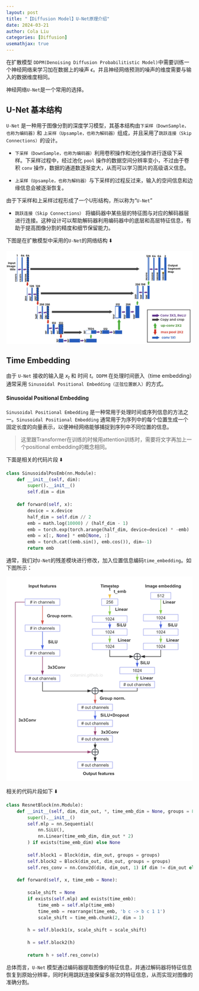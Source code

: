 ```yaml
---
layout: post
title: "【Diffusion Model】U-Net原理介绍"
date: 2024-03-21
author: Cola Liu
categories: [Diffusion]
usemathjax: true
---
```


在扩散模型 `DDPM(Denoising Diffusion Probabilitistic Model)`中需要训练一个神经网络来学习加在数据上的噪声 $\epsilon$。并且神经网络预测的噪声的维度需要与输入的数据维度相同。

神经网络`U-Net`是一个常用的选择。

## U-Net 基本结构

`U-Net` 是一种用于图像分割的深度学习模型，其基本结构由`下采样（DownSample，也称为编码器)` 和 `上采样（Upsample，也称为解码器）`组成，并且采用了`跳跃连接（Skip Connections）`的设计。

- `下采样（DownSample，也称为编码器）`利用卷积操作和池化操作进行逐级下采样。下采样过程中，经过池化 `pool` 操作的数据空间分辨率变小，不过由于卷积 `conv` 操作，数据的通道数逐渐变大，从而可以学习图片的高级语义信息。

- `上采样（Upsample，也称为解码器）`与下采样的过程反过来，输入的空间信息和边缘信息会被逐渐恢复。

由于下采样和上采样过程形成了一个U形结构，所以称为“`U-Net`”

- `跳跃连接（Skip Connections）` 将编码器中某些层的特征图与对应的解码器层进行连接。这种设计可以帮助解码器利用编码器中的底层和高层特征信息，有助于提高图像分割的精度和细节保留能力。


下图是在扩散模型中采用的`U-Net`的网络结构 ⬇️

<img src="/assets/imgs/ai/diffusion/unet.png" />

## Time Embedding

由于 `U-Net` 接收的输入是 $x_t$ 和 时间 $t$。`DDPM` 在处理时间嵌入（time embedding）通常采用 `Sinusoidal Positional Embedding（正弦位置嵌入）`的方式。

#### Sinusoidal Positional Embedding
`Sinusoidal Positional Embedding` 是一种常用于处理时间或序列信息的方法之一。`Sinusoidal Positional Embedding` 通常用于为序列中的每个位置生成一个固定长度的向量表示，以便神经网络能够捕捉到序列中不同位置的信息。

> 这里跟Transformer在训练的时候用attention训练时，需要将文字再加上一个positional embedding的概念相同。

下面是相关的代码片段 ⬇️
```python
class SinusoidalPosEmb(nn.Module):
    def __init__(self, dim):
        super().__init__()
        self.dim = dim

    def forward(self, x):
        device = x.device
        half_dim = self.dim // 2
        emb = math.log(10000) / (half_dim - 1)
        emb = torch.exp(torch.arange(half_dim, device=device) * -emb)
        emb = x[:, None] * emb[None, :]
        emb = torch.cat((emb.sin(), emb.cos()), dim=-1)
        return emb
```


通常，我们对`U-Net`的残差模块进行修改，加入位置信息编码`time_embedding`。如下图所示：

<img src="/assets/imgs/ai/diffusion/unet-resnet.png" />

相关的代码片段如下 ⬇️
```python
class ResnetBlock(nn.Module):
    def __init__(self, dim, dim_out, *, time_emb_dim = None, groups = 8):
        super().__init__()
        self.mlp = nn.Sequential(
            nn.SiLU(),
            nn.Linear(time_emb_dim, dim_out * 2)
        ) if exists(time_emb_dim) else None

        self.block1 = Block(dim, dim_out, groups = groups)
        self.block2 = Block(dim_out, dim_out, groups = groups)
        self.res_conv = nn.Conv2d(dim, dim_out, 1) if dim != dim_out else nn.Identity()

    def forward(self, x, time_emb = None):

        scale_shift = None
        if exists(self.mlp) and exists(time_emb):
            time_emb = self.mlp(time_emb)
            time_emb = rearrange(time_emb, 'b c -> b c 1 1')
            scale_shift = time_emb.chunk(2, dim = 1)

        h = self.block1(x, scale_shift = scale_shift)

        h = self.block2(h)

        return h + self.res_conv(x)
```

总体而言，`U-Net` 模型通过编码器提取图像的特征信息，并通过解码器将特征信息恢复到原始分辨率，同时利用跳跃连接保留多层次的特征信息，从而实现对图像的准确分割。